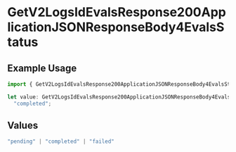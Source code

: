# GetV2LogsIdEvalsResponse200ApplicationJSONResponseBody4EvalsStatus

## Example Usage

```typescript
import { GetV2LogsIdEvalsResponse200ApplicationJSONResponseBody4EvalsStatus } from "orq-poc-typescript-multi-env-version/models/operations";

let value: GetV2LogsIdEvalsResponse200ApplicationJSONResponseBody4EvalsStatus =
  "completed";
```

## Values

```typescript
"pending" | "completed" | "failed"
```